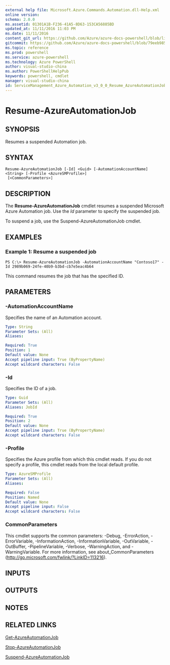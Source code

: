 ```yaml
---
external help file: Microsoft.Azure.Commands.Automation.dll-Help.xml
online version: 
schema: 2.0.0
ms.assetid: 01301A1B-F236-41A5-8D63-153CA56885BD
updated_at: 11/11/2016 11:03 PM
ms.date: 11/11/2016
content_git_url: https://github.com/Azure/azure-docs-powershell/blob/live/azureps-cmdlets-docs/ServiceManagement/Azure.Automation/v3.0.0/Resume-AzureAutomationJob.md
gitcommit: https://github.com/Azure/azure-docs-powershell/blob/79eeb985ea480979357fb4695832a0c3d29a48bf/azureps-cmdlets-docs/ServiceManagement/Azure.Automation/v3.0.0/Resume-AzureAutomationJob.md
ms.topic: reference
ms.prod: powershell
ms.service: azure-powershell
ms.technology: Azure PowerShell
author: visual-studio-china
ms.author: PowerShellHelpPub
keywords: powershell, cmdlet
manager: visual-studio-china
id: ServiceManagement_Azure_Automation_v3_0_0_Resume_AzureAutomationJob_md
---
```


# Resume-AzureAutomationJob

## SYNOPSIS
Resumes a suspended Automation job.

## SYNTAX

```
Resume-AzureAutomationJob [-Id] <Guid> [-AutomationAccountName] <String> [-Profile <AzureSMProfile>]
 [<CommonParameters>]
```

## DESCRIPTION
The **Resume-AzureAutomationJob** cmdlet resumes a suspended Microsoft Azure Automation job.
Use the *Id* parameter to specify the suspended job.

To suspend a job, use the Suspend-AzureAutomationJob cmdlet.

## EXAMPLES

### Example 1: Resume a suspended job
```
PS C:\> Resume-AzureAutomationJob -AutomationAccountName "Contoso17" -Id 2989b069-24fe-40b9-b3bd-cb7e5eac4b64
```

This command resumes the job that has the specified ID.

## PARAMETERS

### -AutomationAccountName
Specifies the name of an Automation account.

```yaml
Type: String
Parameter Sets: (All)
Aliases: 

Required: True
Position: 1
Default value: None
Accept pipeline input: True (ByPropertyName)
Accept wildcard characters: False
```

### -Id
Specifies the ID of a job.

```yaml
Type: Guid
Parameter Sets: (All)
Aliases: JobId

Required: True
Position: 2
Default value: None
Accept pipeline input: True (ByPropertyName)
Accept wildcard characters: False
```

### -Profile
Specifies the Azure profile from which this cmdlet reads.
If you do not specify a profile, this cmdlet reads from the local default profile.

```yaml
Type: AzureSMProfile
Parameter Sets: (All)
Aliases: 

Required: False
Position: Named
Default value: None
Accept pipeline input: False
Accept wildcard characters: False
```

### CommonParameters
This cmdlet supports the common parameters: -Debug, -ErrorAction, -ErrorVariable, -InformationAction, -InformationVariable, -OutVariable, -OutBuffer, -PipelineVariable, -Verbose, -WarningAction, and -WarningVariable. For more information, see about_CommonParameters (http://go.microsoft.com/fwlink/?LinkID=113216).

## INPUTS

## OUTPUTS

## NOTES

## RELATED LINKS

[Get-AzureAutomationJob](xref:ServiceManagement/Azure.Automation/v3.0.0/Get-AzureAutomationJob.md)

[Stop-AzureAutomationJob](xref:ServiceManagement/Azure.Automation/v3.0.0/Stop-AzureAutomationJob.md)

[Suspend-AzureAutomationJob](xref:ServiceManagement/Azure.Automation/v3.0.0/Suspend-AzureAutomationJob.md)


